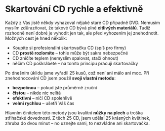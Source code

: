 <!--
title : Skartování CD rychle a efektivně
author : Roman Ožana <ozana@omdesign.cz>
date : 9.8.2007 12:50:00
tags : how-to
-->

# Skartování CD rychle a efektivně

Každý z Vás jistě někdy vyhazoval nějaké staré CD případně DVD. Nemusím myslím zdůrazňovat, že takové CD bývá plné **citlivých materiálů**. Tudíž rozhodně není dobré je vyhodit jen tak, ale před vyhozením jej znehodnotit. Možných cest je hned několik:

  * Koupíte si profesionální skartovačku CD (spíš pro firmy)
  * CD **prostě rozlomíte** &#8211; tohle může být sakra nebezpečné
  * CD zničíte teplem (nemyslím spalovat, stačí ohnout)
  * něčím CD poškrábete &#8211; na tomto principu pracují skartovačky

Po dnešním úklidu jsme vyřadil 25 kusů, což není ani málo ani moc. Při znehodnocování CD jsem použil **svoji vlastní metodu**:

  * **bezpečnou** &#8211; pokud jste průměrně zruční
  * **čistou** &#8211; nikde nic nelítá
  * **efektivní** &#8211; ničí CD spolehlivě
  * **velmi rychlou** &#8211; ušetří Váš čas

Hlavním činitelem této metody jsou kvalitní **nůžky na plech** a troška střihačské dovednosti. Z těch 25 CD, jsem udělal 25 krásných květinek, zhruba do dvou minut &#8211; no uznejte sami, to nezvládne ani skartovačka.